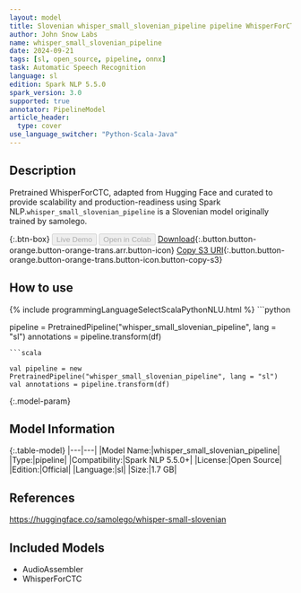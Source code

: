 ```yaml
---
layout: model
title: Slovenian whisper_small_slovenian_pipeline pipeline WhisperForCTC from samolego
author: John Snow Labs
name: whisper_small_slovenian_pipeline
date: 2024-09-21
tags: [sl, open_source, pipeline, onnx]
task: Automatic Speech Recognition
language: sl
edition: Spark NLP 5.5.0
spark_version: 3.0
supported: true
annotator: PipelineModel
article_header:
  type: cover
use_language_switcher: "Python-Scala-Java"
---
```


## Description

Pretrained WhisperForCTC, adapted from Hugging Face and curated to provide scalability and production-readiness using Spark NLP.`whisper_small_slovenian_pipeline` is a Slovenian model originally trained by samolego.

{:.btn-box}
<button class="button button-orange" disabled>Live Demo</button>
<button class="button button-orange" disabled>Open in Colab</button>
[Download](https://s3.amazonaws.com/auxdata.johnsnowlabs.com/public/models/whisper_small_slovenian_pipeline_sl_5.5.0_3.0_1726905372850.zip){:.button.button-orange.button-orange-trans.arr.button-icon}
[Copy S3 URI](s3://auxdata.johnsnowlabs.com/public/models/whisper_small_slovenian_pipeline_sl_5.5.0_3.0_1726905372850.zip){:.button.button-orange.button-orange-trans.button-icon.button-copy-s3}

## How to use



<div class="tabs-box" markdown="1">
{% include programmingLanguageSelectScalaPythonNLU.html %}
```python

pipeline = PretrainedPipeline("whisper_small_slovenian_pipeline", lang = "sl")
annotations =  pipeline.transform(df)   

```
```scala

val pipeline = new PretrainedPipeline("whisper_small_slovenian_pipeline", lang = "sl")
val annotations = pipeline.transform(df)

```
</div>

{:.model-param}
## Model Information

{:.table-model}
|---|---|
|Model Name:|whisper_small_slovenian_pipeline|
|Type:|pipeline|
|Compatibility:|Spark NLP 5.5.0+|
|License:|Open Source|
|Edition:|Official|
|Language:|sl|
|Size:|1.7 GB|

## References

https://huggingface.co/samolego/whisper-small-slovenian

## Included Models

- AudioAssembler
- WhisperForCTC